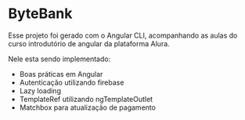 # ByteBank

Esse projeto foi gerado com o Angular CLI, acompanhando as aulas do curso introdutório de angular da plataforma Alura.

Nele esta sendo implementado:
- Boas práticas em Angular
- Autenticação utilizando firebase
- Lazy loading
- TemplateRef utilizando ngTemplateOutlet
- Matchbox para atualização de pagamento 
